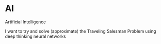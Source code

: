 # AI
Artificial Intelligence

I want to try and solve (approximate) the Traveling Salesman Problem using deep thinking neural networks
